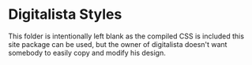 # Digitalista Styles

This folder is intentionally left blank as the compiled CSS is included this site package can be used, 
but the owner of digitalista doesn't want somebody to easily copy and modify his design.